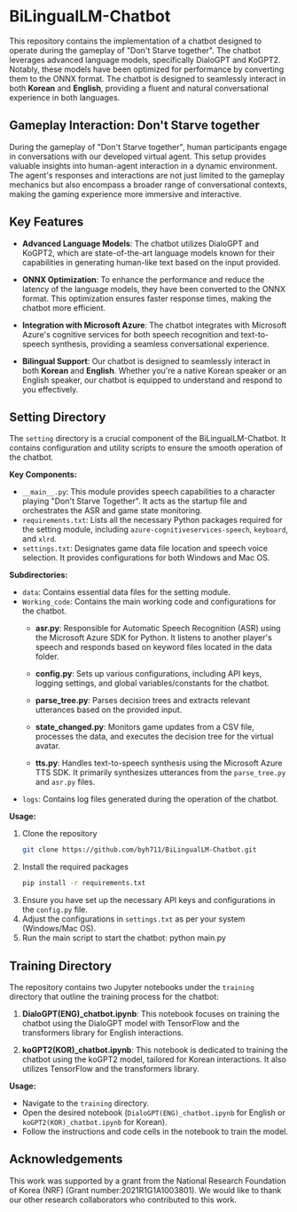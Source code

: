 # BiLingualLM-Chatbot

This repository contains the implementation of a chatbot designed to operate during the gameplay of "Don't Starve together". The chatbot leverages advanced language models, specifically DialoGPT and KoGPT2. Notably, these models have been optimized for performance by converting them to the ONNX format. The chatbot is designed to seamlessly interact in both **Korean** and **English**, providing a fluent and natural conversational experience in both languages.

## Gameplay Interaction: Don't Starve together

During the gameplay of "Don't Starve together", human participants engage in conversations with our developed virtual agent. This setup provides valuable insights into human-agent interaction in a dynamic environment. The agent's responses and interactions are not just limited to the gameplay mechanics but also encompass a broader range of conversational contexts, making the gaming experience more immersive and interactive.

## Key Features

- **Advanced Language Models**: The chatbot utilizes DialoGPT and KoGPT2, which are state-of-the-art language models known for their capabilities in generating human-like text based on the input provided.

- **ONNX Optimization**: To enhance the performance and reduce the latency of the language models, they have been converted to the ONNX format. This optimization ensures faster response times, making the chatbot more efficient.

- **Integration with Microsoft Azure**: The chatbot integrates with Microsoft Azure's cognitive services for both speech recognition and text-to-speech synthesis, providing a seamless conversational experience.

- **Bilingual Support**: Our chatbot is designed to seamlessly interact in both **Korean** and **English**. Whether you're a native Korean speaker or an English speaker, our chatbot is equipped to understand and respond to you effectively.

## **Setting** Directory

The `setting` directory is a crucial component of the BiLingualLM-Chatbot. It contains configuration and utility scripts to ensure the smooth operation of the chatbot.

**Key Components:**
- `__main__.py`: This module provides speech capabilities to a character playing "Don't Starve Together". It acts as the startup file and orchestrates the ASR and game state monitoring.
- `requirements.txt`: Lists all the necessary Python packages required for the setting module, including `azure-cognitiveservices-speech`, `keyboard`, and `xlrd`.
- `settings.txt`: Designates game data file location and speech voice selection. It provides configurations for both Windows and Mac OS.

**Subdirectories:**
- `data`: Contains essential data files for the setting module.
- `Working_code`: Contains the main working code and configurations for the chatbot.
  - **asr.py**: Responsible for Automatic Speech Recognition (ASR) using the Microsoft Azure SDK for Python. It listens to another player's speech and responds based on keyword files located in the data folder.
  
  - **config.py**: Sets up various configurations, including API keys, logging settings, and global variables/constants for the chatbot.

  - **parse_tree.py**: Parses decision trees and extracts relevant utterances based on the provided input.

  - **state_changed.py**: Monitors game updates from a CSV file, processes the data, and executes the decision tree for the virtual avatar.

  - **tts.py**: Handles text-to-speech synthesis using the Microsoft Azure TTS SDK. It primarily synthesizes utterances from the `parse_tree.py` and `asr.py` files.
- `logs`: Contains log files generated during the operation of the chatbot.

**Usage:**
1. Clone the repository
   ```sh
   git clone https://github.com/byh711/BiLingualLM-Chatbot.git
   ```
2. Install the required packages
   ```sh
   pip install -r requirements.txt
   ```
4. Ensure you have set up the necessary API keys and configurations in the `config.py` file.
5. Adjust the configurations in `settings.txt` as per your system (Windows/Mac OS).
6. Run the main script to start the chatbot: python main.py

## **Training** Directory

The repository contains two Jupyter notebooks under the `training` directory that outline the training process for the chatbot:

1. **DialoGPT(ENG)_chatbot.ipynb**: This notebook focuses on training the chatbot using the DialoGPT model with TensorFlow and the transformers library for English interactions.

2. **koGPT2(KOR)_chatbot.ipynb**: This notebook is dedicated to training the chatbot using the koGPT2 model, tailored for Korean interactions. It also utilizes TensorFlow and the transformers library.

**Usage:**
- Navigate to the `training` directory.
- Open the desired notebook (`DialoGPT(ENG)_chatbot.ipynb` for English or `koGPT2(KOR)_chatbot.ipynb` for Korean).
- Follow the instructions and code cells in the notebook to train the model.

## Acknowledgements
This work was supported by a grant from the National Research Foundation of Korea (NRF) (Grant number:2021R1G1A1003801). 
We would like to thank our other research collaborators who contributed to this work.
